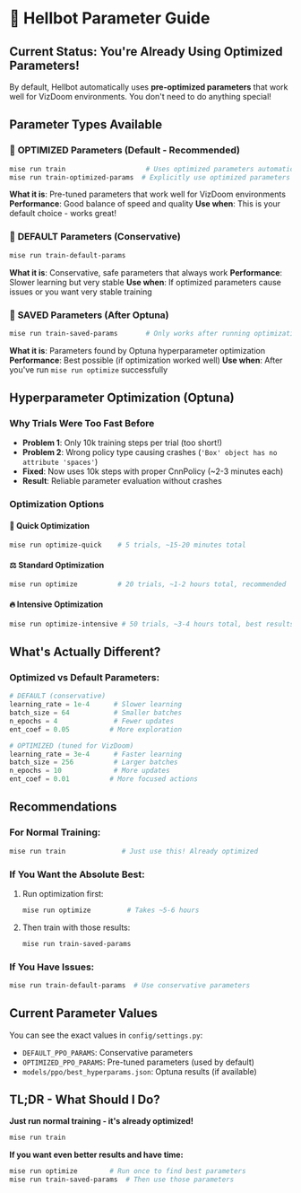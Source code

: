# 🎯 Hellbot Parameter Guide

## **Current Status: You're Already Using Optimized Parameters!**

By default, Hellbot automatically uses **pre-optimized parameters** that work well for VizDoom environments. You don't need to do anything special!

## **Parameter Types Available**

### 🚀 **OPTIMIZED Parameters (Default - Recommended)**
```bash
mise run train                    # Uses optimized parameters automatically
mise run train-optimized-params  # Explicitly use optimized parameters
```
**What it is**: Pre-tuned parameters that work well for VizDoom environments
**Performance**: Good balance of speed and quality
**Use when**: This is your default choice - works great!

### 🔧 **DEFAULT Parameters (Conservative)**
```bash
mise run train-default-params
```
**What it is**: Conservative, safe parameters that always work
**Performance**: Slower learning but very stable
**Use when**: If optimized parameters cause issues or you want very stable training

### 📁 **SAVED Parameters (After Optuna)**
```bash
mise run train-saved-params       # Only works after running optimization
```
**What it is**: Parameters found by Optuna hyperparameter optimization
**Performance**: Best possible (if optimization worked well)
**Use when**: After you've run `mise run optimize` successfully

## **Hyperparameter Optimization (Optuna)**

### Why Trials Were Too Fast Before
- **Problem 1**: Only 10k training steps per trial (too short!)
- **Problem 2**: Wrong policy type causing crashes (`'Box' object has no attribute 'spaces'`)
- **Fixed**: Now uses 10k steps with proper CnnPolicy (~2-3 minutes each)
- **Result**: Reliable parameter evaluation without crashes

### Optimization Options

#### 🏃 **Quick Optimization** 
```bash
mise run optimize-quick    # 5 trials, ~15-20 minutes total
```

#### ⚖️ **Standard Optimization**
```bash
mise run optimize          # 20 trials, ~1-2 hours total, recommended
```

#### 🔥 **Intensive Optimization**
```bash
mise run optimize-intensive # 50 trials, ~3-4 hours total, best results
```

## **What's Actually Different?**

### Optimized vs Default Parameters:
```python
# DEFAULT (conservative)
learning_rate = 1e-4      # Slower learning
batch_size = 64           # Smaller batches
n_epochs = 4              # Fewer updates
ent_coef = 0.05          # More exploration

# OPTIMIZED (tuned for VizDoom)
learning_rate = 3e-4      # Faster learning
batch_size = 256          # Larger batches  
n_epochs = 10             # More updates
ent_coef = 0.01          # More focused actions
```

## **Recommendations**

### **For Normal Training:**
```bash
mise run train              # Just use this! Already optimized
```

### **If You Want the Absolute Best:**
1. Run optimization first:
   ```bash
   mise run optimize         # Takes ~5-6 hours
   ```

2. Then train with those results:
   ```bash
   mise run train-saved-params
   ```

### **If You Have Issues:**
```bash
mise run train-default-params  # Use conservative parameters
```

## **Current Parameter Values**

You can see the exact values in `config/settings.py`:
- `DEFAULT_PPO_PARAMS`: Conservative parameters
- `OPTIMIZED_PPO_PARAMS`: Pre-tuned parameters (used by default)
- `models/ppo/best_hyperparams.json`: Optuna results (if available)

## **TL;DR - What Should I Do?**

**Just run normal training - it's already optimized!**
```bash
mise run train
```

**If you want even better results and have time:**
```bash
mise run optimize        # Run once to find best parameters
mise run train-saved-params  # Then use those parameters
```